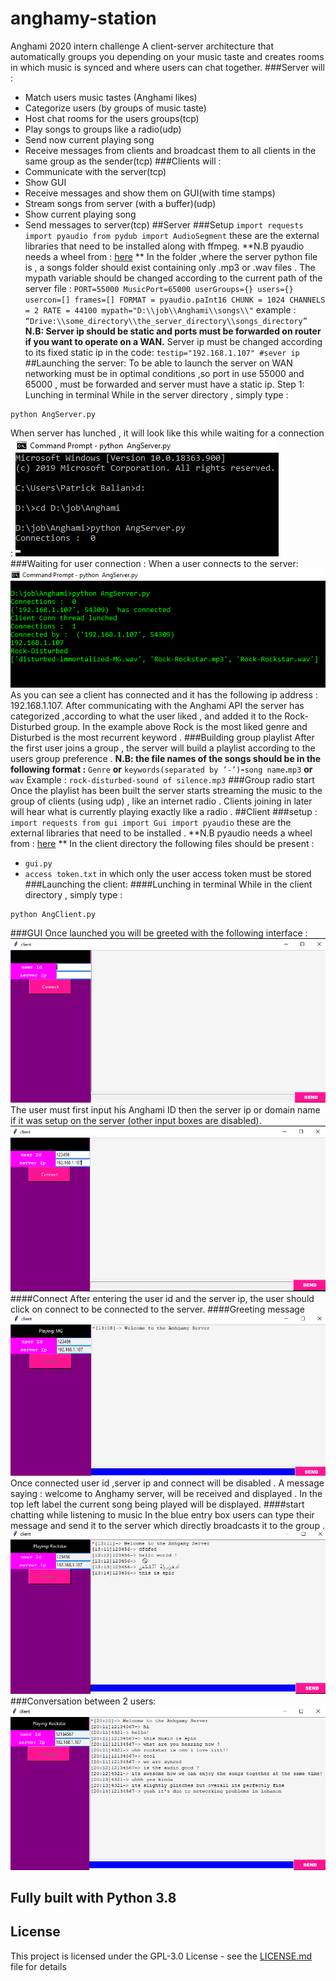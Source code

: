 # anghamy-station
Anghami 2020 intern challenge 
A client-server architecture that automatically groups you depending on your music taste and creates rooms in which music is synced and where users can chat together.
###Server will :
* Match users music tastes (Anghami likes)
* Categorize users (by groups of music taste)
* Host chat rooms for the users groups(tcp)
* Play songs to groups like a radio(udp)
* Send now current playing song
* Receive messages from clients and broadcast them to all clients in the same group as the sender(tcp)
###Clients will :
* Communicate with the server(tcp)
* Show GUI 
* Receive messages and show them on GUI(with time stamps)
* Stream songs from server (with a buffer)(udp)
* Show current playing song
* Send messages to server(tcp)
##Server
###Setup
`import requests
import pyaudio
from pydub import AudioSegment`
these are the external libraries that need to be installed along with ffmpeg.
**N.B pyaudio needs a wheel from : [here](https://www.lfd.uci.edu/~gohlke/pythonlibs/#pyaudio) **
In the folder ,where the server python file is , a songs folder should exist containing only .mp3 or .wav files .
The mypath variable should be changed according to the current path of the server file :
`PORT=55000
MusicPort=65000
userGroups={}
users={}
usercon=[]
frames=[]
FORMAT = pyaudio.paInt16
CHUNK = 1024
CHANNELS = 2
RATE = 44100
mypath="D:\\job\\Anghami\\songs\\"`
example : `“Drive:\\some_directory\\the_server_directory\\songs_directory”`
**N.B: Server ip should be static and ports must be forwarded on router if you want to operate on a WAN.**
Server ip must be changed according to its fixed static ip in the code:
`testip="192.168.1.107" #sever ip`
##Launching the server:
To be able to launch the server on WAN networking must be in optimal conditions ,so port in use 55000 and 65000 , must be forwarded and server must have a static ip.
Step 1: Lunching in terminal 
While in the server directory , simply type :
```
python AngServer.py
```
When server has lunched , it will look like this while waiting for a connection :
![server-wait](pics/server-waiting.png)
###Waiting for user connection :
When a user connects to the server:
![client-connection](pics/client-connect.png)
As you can see a client has connected and it has the following ip address : 192.168.1.107.
After communicating with the Anghami API the server has categorized ,according to what the user liked , and added it to the Rock-Disturbed group.
In the example above Rock is the most liked genre and Disturbed is the most recurrent keyword .
###Building group playlist
After the first user joins a group , the server will build a playlist according to the users group preference .
**N.B: the file names of the songs should be in the following format :**
`Genre` **or** `keywords(separated by ’-’)`**-**`song name`**.**`mp3` **or** `wav`
Example : `rock-disturbed-sound of silence.mp3`
###Group radio start
Once the playlist has been built the server starts streaming the music to the group of clients (using udp) , like an internet radio .
Clients joining in later will hear what is currently playing exactly like a radio .
##Client 
###setup :
`import requests
from gui import Gui
import pyaudio`
these are the external libraries that need to be installed .
**N.B pyaudio needs a wheel from : [here](https://www.lfd.uci.edu/~gohlke/pythonlibs/#pyaudio) **
In the client directory the following files should be present :
* `gui.py`
* `access token.txt` in which only the user access token must be stored
###Launching the client:
####Lunching in terminal 
While in the client directory , simply type : 
```
python AngClient.py
```
###GUI
Once launched you will be greeted with the following interface :
![empty-ui](pics/empty-ui.png)
The user must first input his Anghami ID then the server ip or domain name if it was setup on the server (other input boxes are disabled).
![enter-info](pics/enter-server-ip.png)
####Connect
After entering the user id and the server ip, the user should click on connect to be connected to the server.
####Greeting message 
![greeting-msg](pics/greeting-msg.png)
Once connected user id ,server ip and connect will be disabled .
A message saying : welcome to Anghamy server, will be received and displayed .
In the top left label the current song being played will be displayed.
####start chatting while listening to music
In the blue entry box users can type their message and send it to the server which directly broadcasts it to the group  .
![multi-type](pics/multi-type.png)
###Conversation between 2 users:
![conversation](pics/conversation.png)








## Fully built with Python 3.8
## License
This project is licensed under the GPL-3.0 License - see the [LICENSE.md](LICENSE.md) file for details

